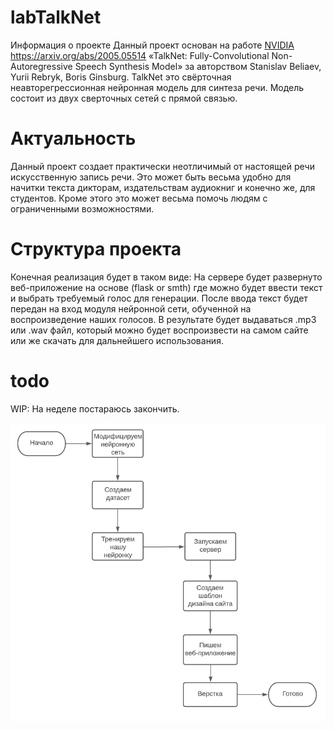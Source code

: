 # labTalkNet

Информация о проекте
Данный проект основан на работе [NVIDIA](https://github.com/NVIDIA/NeMo) https://arxiv.org/abs/2005.05514  «TalkNet: Fully-Convolutional Non-Autoregressive Speech Synthesis Model» за  авторством Stanislav Beliaev, Yurii Rebryk, Boris Ginsburg. 
TalkNet это свёрточная неавторегрессионная нейронная модель для синтеза речи. Модель состоит из двух сверточных сетей с прямой связью. 


# Актуальность
Данный проект создает практически неотличимый от настоящей речи искусственную запись речи. Это может быть весьма удобно для начитки текста дикторам, издательствам аудиокниг и конечно же, для студентов. Кроме этого это может весьма помочь людям c ограниченными возможностями.

# Структура проекта

Конечная реализация будет в таком виде: 
На сервере будет развернуто веб-приложение на основе (flask or smth) где можно будет ввести текст и выбрать требуемый голос для генерации.
После ввода текст будет передан на вход модуля нейронной сети, обученной на воспроизведение наших голосов. В результате будет выдаваться .mp3 или .wav файл, который можно будет воспроизвести на самом сайте или же скачать для дальнейшего использования.


# todo

WIP: На неделе постараюсь закончить.

 ![шо куда](/images/img4.png)
